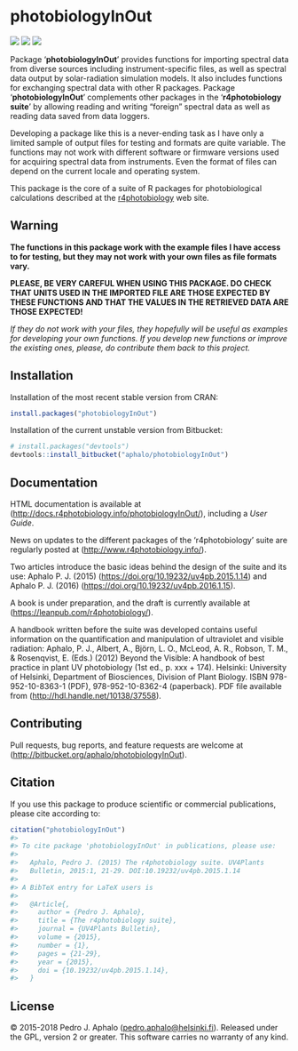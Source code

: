 
# photobiologyInOut

[![](http://www.r-pkg.org/badges/version-last-release/photobiologyInOut)](https://cran.r-project.org/package=photobiologyInOut)
[![](http://cranlogs.r-pkg.org/badges/photobiologyInOut)](https://cran.r-project.org/package=photobiologyInOut)
[![](http://cranlogs.r-pkg.org/badges/grand-total/photobiologyInOut)](https://cran.r-project.org/package=photobiologyInOut)

Package ‘**photobiologyInOut**’ provides functions for importing
spectral data from diverse sources including instrument-specific files,
as well as spectral data output by solar-radiation simulation models. It
also includes functions for exchanging spectral data with other R
packages. Package ‘**photobiologyInOut**’ complements other packages in
the ‘**r4photobiology suite**’ by allowing reading and writing “foreign”
spectral data as well as reading data saved from data loggers.

Developing a package like this is a never-ending task as I have only a
limited sample of output files for testing and formats are quite
variable. The functions may not work with different software or firmware
versions used for acquiring spectral data from instruments. Even the
format of files can depend on the current locale and operating system.

This package is the core of a suite of R packages for photobiological
calculations described at the
[r4photobiology](http://www.r4photobiology.info) web site.

## Warning

**The functions in this package work with the example files I have
access to for testing, but they may not work with your own files as file
formats vary.**

**PLEASE, BE VERY CAREFUL WHEN USING THIS PACKAGE. DO CHECK THAT UNITS
USED IN THE IMPORTED FILE ARE THOSE EXPECTED BY THESE FUNCTIONS AND THAT
THE VALUES IN THE RETRIEVED DATA ARE THOSE EXPECTED\!**

*If they do not work with your files, they hopefully will be useful as
examples for developing your own functions. If you develop new functions
or improve the existing ones, please, do contribute them back to this
project.*

## Installation

Installation of the most recent stable version from CRAN:

``` r
install.packages("photobiologyInOut")
```

Installation of the current unstable version from Bitbucket:

``` r
# install.packages("devtools")
devtools::install_bitbucket("aphalo/photobiologyInOut")
```

## Documentation

HTML documentation is available at
(<http://docs.r4photobiology.info/photobiologyInOut/>), including a
*User Guide*.

News on updates to the different packages of the ‘r4photobiology’ suite
are regularly posted at (<http://www.r4photobiology.info/>).

Two articles introduce the basic ideas behind the design of the suite
and its use: Aphalo P. J. (2015)
(<https://doi.org/10.19232/uv4pb.2015.1.14>) and Aphalo P. J. (2016)
(<https://doi.org/10.19232/uv4pb.2016.1.15>).

A book is under preparation, and the draft is currently available at
(<https://leanpub.com/r4photobiology/>).

A handbook written before the suite was developed contains useful
information on the quantification and manipulation of ultraviolet and
visible radiation: Aphalo, P. J., Albert, A., Björn, L. O., McLeod, A.
R., Robson, T. M., & Rosenqvist, E. (Eds.) (2012) Beyond the Visible: A
handbook of best practice in plant UV photobiology (1st ed., p. xxx +
174). Helsinki: University of Helsinki, Department of Biosciences,
Division of Plant Biology. ISBN 978-952-10-8363-1 (PDF),
978-952-10-8362-4 (paperback). PDF file available from
(<http://hdl.handle.net/10138/37558>).

## Contributing

Pull requests, bug reports, and feature requests are welcome at
(<http://bitbucket.org/aphalo/photobiologyInOut>).

## Citation

If you use this package to produce scientific or commercial
publications, please cite according to:

``` r
citation("photobiologyInOut")
#> 
#> To cite package 'photobiologyInOut' in publications, please use:
#> 
#>   Aphalo, Pedro J. (2015) The r4photobiology suite. UV4Plants
#>   Bulletin, 2015:1, 21-29. DOI:10.19232/uv4pb.2015.1.14
#> 
#> A BibTeX entry for LaTeX users is
#> 
#>   @Article{,
#>     author = {Pedro J. Aphalo},
#>     title = {The r4photobiology suite},
#>     journal = {UV4Plants Bulletin},
#>     volume = {2015},
#>     number = {1},
#>     pages = {21-29},
#>     year = {2015},
#>     doi = {10.19232/uv4pb.2015.1.14},
#>   }
```

## License

© 2015-2018 Pedro J. Aphalo (<pedro.aphalo@helsinki.fi>). Released under
the GPL, version 2 or greater. This software carries no warranty of any
kind.
